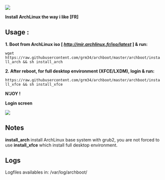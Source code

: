 ![](http://i.imgur.com/z4nv4Kj.png)

**Install ArchLinux the way i like [FR]**

## Usage :

**1. Boot from ArchLinux iso [ *http://mir.archlinux.fr/iso/latest* ] & run:**

`wget https://raw.githubusercontent.com/grm34/archboot/master/archboot/install_arch && sh install_arch`

**2. After reboot, for full desktop environment (XFCE/LXDM), login & run:**

`https://raw.githubusercontent.com/grm34/archboot/master/archboot/install_xfce && sh install_xfce`

**N'JOY !**

**Login screen**

![](http://i.imgur.com/VocvAKK.png)

## Notes

**install_arch** install ArchLinux base system with grub2, you are not
forced to use **install_xfce** which install full desktop environment.

## Logs
Logfiles availables in: /var/log/archboot/
